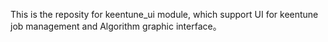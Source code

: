 This is the reposity for keentune_ui module, which support UI for keentune job management and Algorithm graphic interface。
